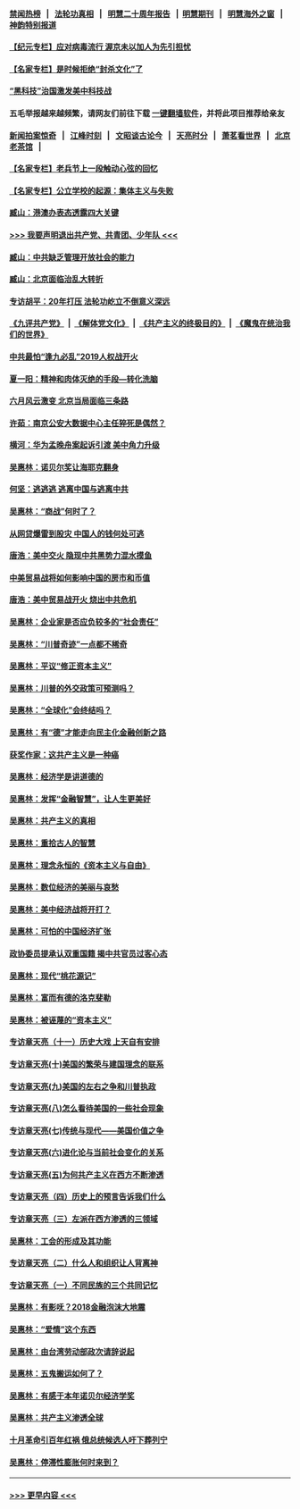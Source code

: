 #### [禁闻热榜](热点新闻.md?=0)  &nbsp;&nbsp;|&nbsp;&nbsp; [法轮功真相](https://github.com/gfw-breaker/truth/blob/master/README.md?=0) &nbsp;&nbsp;|&nbsp;&nbsp; [明慧二十周年报告](https://github.com/gfw-breaker/mh-reports/blob/master/README.md?=0) &nbsp;&nbsp;|&nbsp;&nbsp;[明慧期刊](https://github.com/gfw-breaker/mh-qikan) &nbsp;&nbsp;|&nbsp;&nbsp; [明慧海外之窗](https://github.com/gfw-breaker/mh-news/blob/master/README.md?=0) &nbsp;&nbsp;|&nbsp;&nbsp; [神韵特别报道](https://github.com/gfw-breaker/mh-news/blob/master/shenyun.md?=0)
#### [【纪元专栏】应对病毒流行 渥京未以加人为先引担忧](../pages/nsc423/n11875714.md?t=03031302) 
#### [【名家专栏】是时候拒绝“封杀文化”了](../pages/nsc423/n11814093.md?t=03031302) 
#### [“黑科技”治国激发美中科技战](../pages/nsc423/n11638056.md?t=03031302) 
#### 五毛举报越来越频繁，请网友们前往下载 [一键翻墙软件](https://github.com/gfw-breaker/ssr-accounts)，并将此项目推荐给亲友
#### [新闻拍案惊奇](https://github.com/gfw-breaker/banned-news/blob/master/pages/link4.md) &nbsp;&nbsp;|&nbsp;&nbsp; [江峰时刻](https://github.com/gfw-breaker/banned-news/blob/master/pages/link4.md) &nbsp;&nbsp;|&nbsp;&nbsp; [文昭谈古论今](https://github.com/gfw-breaker/banned-news/blob/master/pages/link4.md) &nbsp;&nbsp;|&nbsp;&nbsp; [天亮时分](https://github.com/gfw-breaker/banned-news/blob/master/pages/link4.md) &nbsp;&nbsp;|&nbsp;&nbsp; [萧茗看世界](https://github.com/gfw-breaker/banned-news/blob/master/pages/link4.md) &nbsp;&nbsp;|&nbsp;&nbsp; [北京老茶馆](https://github.com/gfw-breaker/banned-news/blob/master/pages/link4.md) &nbsp;&nbsp;|&nbsp;&nbsp; 
#### [【名家专栏】老兵节上一段触动心弦的回忆](../pages/nsc423/n11646016.md?t=03031302) 
#### [【名家专栏】公立学校的起源：集体主义与失败](../pages/nsc423/n11601833.md?t=03031302) 
#### [臧山：港澳办表态透露四大关键](../pages/nsc423/n11421628.md?t=03031302) 
#### [>>> 我要声明退出共产党、共青团、少年队 <<<](https://github.com/begood0513/goodnews/blob/master/quit/letter.md) 
#### [臧山：中共缺乏管理开放社会的能力](../pages/nsc423/n11407457.md?t=03031302) 
#### [臧山：北京面临治乱大转折](../pages/nsc423/n11406895.md?t=03031302) 
#### [专访胡平：20年打压 法轮功屹立不倒意义深远](../pages/nsc423/n11398800.md?t=03031302) 
#### [《九评共产党》](https://github.com/begood0513/9ping.md/blob/master/README.md) &nbsp;|&nbsp; [《解体党文化》](../../../../jtdwh.md/blob/master/README.md)  &nbsp;|&nbsp; [《共产主义的终极目的》](../../../../gczydzjmd.md/blob/master/README.md) &nbsp;|&nbsp; [《魔鬼在统治我们的世界》](../../../../mgztzwmdsj.md/blob/master/README.md) 
#### [中共最怕“逢九必乱”2019人权战开火](../pages/nsc423/n11385248.md?t=03031302) 
#### [夏一阳：精神和肉体灭绝的手段—转化洗脑](../pages/nsc423/n11368250.md?t=03031302) 
#### [六月风云激变 北京当局面临三条路](../pages/nsc423/n11313668.md?t=03031302) 
#### [许茹：南京公安大数据中心主任猝死是偶然？](../pages/nsc423/n11064744.md?t=03031302) 
#### [横河：华为孟晚舟案起诉引渡 美中角力升级](../pages/nsc423/n11027230.md?t=03031302) 
#### [吴惠林：诺贝尔奖让海耶克翻身](../pages/nsc423/n10890049.md?t=03031302) 
#### [何坚：逃逃逃 逃离中国与逃离中共](../pages/nsc423/n10592891.md?t=03031302) 
#### [吴惠林：“商战”何时了？](../pages/nsc423/n10573558.md?t=03031302) 
#### [从网贷爆雷到股灾 中国人的钱何处可逃](../pages/nsc423/n10572800.md?t=03031302) 
#### [唐浩：美中交火 隐现中共黑势力混水摸鱼](../pages/nsc423/n10544040.md?t=03031302) 
#### [中美贸易战将如何影响中国的房市和币值](../pages/nsc423/n10543697.md?t=03031302) 
#### [唐浩：美中贸易战开火 烧出中共危机](../pages/nsc423/n10540126.md?t=03031302) 
#### [吴惠林：企业家是否应负较多的“社会责任”](../pages/nsc423/n10535022.md?t=03031302) 
#### [吴惠林：“川普奇迹”一点都不稀奇](../pages/nsc423/n10512808.md?t=03031302) 
#### [吴惠林：平议“修正资本主义”](../pages/nsc423/n10495724.md?t=03031302) 
#### [吴惠林：川普的外交政策可预测吗？](../pages/nsc423/n10462387.md?t=03031302) 
#### [吴惠林：“全球化”会终结吗？](../pages/nsc423/n10452838.md?t=03031302) 
#### [吴惠林：有“德”才能走向民主化金融创新之路](../pages/nsc423/n10432292.md?t=03031302) 
#### [获奖作家：这共产主义是一种癌](../pages/nsc423/n10431541.md?t=03031302) 
#### [吴惠林：经济学是讲道德的](../pages/nsc423/n10398014.md?t=03031302) 
#### [吴惠林：发挥“金融智慧”，让人生更美好](../pages/nsc423/n10375019.md?t=03031302) 
#### [吴惠林：共产主义的真相](../pages/nsc423/n10351394.md?t=03031302) 
#### [吴惠林：重拾古人的智慧](../pages/nsc423/n10337691.md?t=03031302) 
#### [吴惠林：理念永恒的《资本主义与自由》](../pages/nsc423/n10316274.md?t=03031302) 
#### [吴惠林：数位经济的美丽与哀愁](../pages/nsc423/n10292946.md?t=03031302) 
#### [吴惠林：美中经济战将开打？](../pages/nsc423/n10258825.md?t=03031302) 
#### [吴惠林：可怕的中国经济扩张](../pages/nsc423/n10219147.md?t=03031302) 
#### [政协委员提承认双重国籍 揭中共官员过客心态](../pages/nsc423/n10208809.md?t=03031302) 
#### [吴惠林：现代“桃花源记”](../pages/nsc423/n10185234.md?t=03031302) 
#### [吴惠林：富而有德的洛克斐勒](../pages/nsc423/n10142264.md?t=03031302) 
#### [吴惠林：被诬蔑的“资本主义”](../pages/nsc423/n10124816.md?t=03031302) 
#### [专访章天亮（十一）历史大戏 上天自有安排](../pages/nsc423/n10094905.md?t=03031302) 
#### [专访章天亮(十)美国的繁荣与建国理念的联系](../pages/nsc423/n10094899.md?t=03031302) 
#### [专访章天亮(九)美国的左右之争和川普执政](../pages/nsc423/n10094889.md?t=03031302) 
#### [专访章天亮(八)怎么看待美国的一些社会现象](../pages/nsc423/n10094857.md?t=03031302) 
#### [专访章天亮(七)传统与现代——美国价值之争](../pages/nsc423/n10093140.md?t=03031302) 
#### [专访章天亮(六)进化论与当前社会变化的关系](../pages/nsc423/n10092036.md?t=03031302) 
#### [专访章天亮(五)为何共产主义在西方不断渗透](../pages/nsc423/n10083620.md?t=03031302) 
#### [专访章天亮（四）历史上的预言告诉我们什么](../pages/nsc423/n10083606.md?t=03031302) 
#### [专访章天亮（三）左派在西方渗透的三领域](../pages/nsc423/n10081115.md?t=03031302) 
#### [吴惠林：工会的形成及其功能](../pages/nsc423/n10080633.md?t=03031302) 
#### [专访章天亮（二）什么人和组织让人背离神](../pages/nsc423/n10076637.md?t=03031302) 
#### [专访章天亮（一）不同民族的三个共同记忆](../pages/nsc423/n10074188.md?t=03031302) 
#### [吴惠林：有影呒？2018金融泡沫大地震](../pages/nsc423/n10040534.md?t=03031302) 
#### [吴惠林：“爱情”这个东西](../pages/nsc423/n10019423.md?t=03031302) 
#### [吴惠林：由台湾劳动部政次请辞说起](../pages/nsc423/n9979679.md?t=03031302) 
#### [吴惠林：五鬼搬运如何了？](../pages/nsc423/n9925338.md?t=03031302) 
#### [吴惠林：有感于本年诺贝尔经济学奖](../pages/nsc423/n9871883.md?t=03031302) 
#### [吴惠林：共产主义渗透全球](../pages/nsc423/n9812748.md?t=03031302) 
#### [十月革命引百年红祸 俄总统候选人吁下葬列宁](../pages/nsc423/n9810182.md?t=03031302) 
#### [吴惠林：停滞性膨胀何时来到？](../pages/nsc423/n9764136.md?t=03031302) 

----
#### [ >>> 更早内容 <<< ](../indexes/nsc423-earlier.md)
